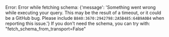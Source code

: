 Error: Error while fetching schema: {'message': 'Something went wrong while executing your query. This may be the result of a timeout, or it could be a GitHub bug. Please include `B840:3670:2942798:2A5B485:64B9A0B4` when reporting this issue.'}
If you don't need the schema, you can try with: "fetch_schema_from_transport=False"
